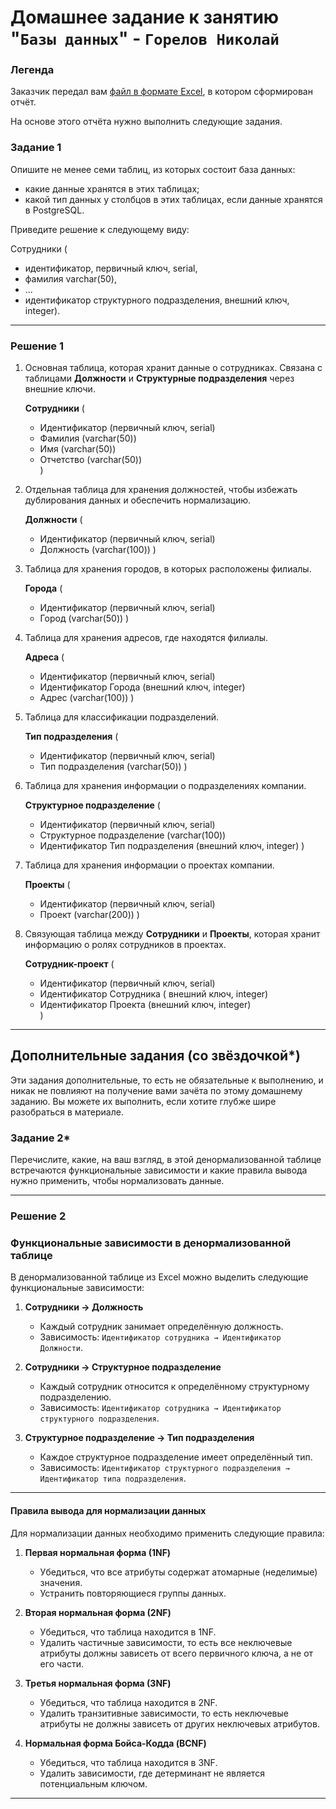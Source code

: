 # Домашнее задание к занятию "`Базы данных`" - `Горелов Николай`


### Легенда

Заказчик передал вам [файл в формате Excel](https://github.com/netology-code/sdb-homeworks/blob/main/resources/hw-12-1.xlsx), в котором сформирован отчёт. 

На основе этого отчёта нужно выполнить следующие задания.

### Задание 1

Опишите не менее семи таблиц, из которых состоит база данных:

- какие данные хранятся в этих таблицах;
- какой тип данных у столбцов в этих таблицах, если данные хранятся в PostgreSQL.

Приведите решение к следующему виду:

Сотрудники (

- идентификатор, первичный ключ, serial,
- фамилия varchar(50),
- ...
- идентификатор структурного подразделения, внешний ключ, integer).

---

### Решение 1

1. Основная таблица, которая хранит данные о сотрудниках. 
Связана с таблицами **Должности** и **Структурные подразделения** через внешние ключи.

   **Сотрудники** (
	- Идентификатор (первичный ключ, serial)
	- Фамилия (varchar(50))
	- Имя (varchar(50))
	- Отчетство (varchar(50))\
    )

2. Отдельная таблица для хранения должностей, чтобы избежать дублирования данных и обеспечить нормализацию.
    
    **Должности** (
	- Идентификатор (первичный ключ, serial)
	- Должность (varchar(100))
    )

3. Таблица для хранения городов, в которых расположены филиалы.
    
    **Города** (
	- Идентификатор (первичный ключ, serial)
	- Город (varchar(50))
    )

4. Таблица для хранения адресов, где находятся филиалы.
    
    **Адреса** (
	- Идентификатор (первичный ключ, serial)
	- Идентификатор Города (внешний ключ, integer)
	- Адрес (varchar(100))
    )

5. Таблица для классификации подразделений.
    
    **Тип подразделения** (
	- Идентификатор (первичный ключ, serial)
	- Тип подразделения (varchar(50))
    )

6. Таблица для хранения информации о подразделениях компании.

    **Структурное подразделение** (
	- Идентификатор (первичный ключ, serial)
	- Структурное подразделение (varchar(100))
	- Идентификатор Тип подразделения (внешний ключ, integer)
    )

7. Таблица для хранения информации о проектах компании.

    **Проекты** (
	- Идентификатор (первичный ключ, serial)
	- Проект (varchar(200))
    )



8. Связующая таблица между **Сотрудники** и **Проекты**, которая хранит информацию о ролях сотрудников в проектах.
    
    **Сотрудник-проект** (
    - Идентификатор (первичный ключ, serial)
	- Идентификатор Сотрудника ( внешний ключ, integer)
	- Идентификатор Проекта (внешний ключ, integer)\
    )

---

## Дополнительные задания (со звёздочкой*)
Эти задания дополнительные, то есть не обязательные к выполнению, и никак не повлияют на получение вами зачёта по этому домашнему заданию. Вы можете их выполнить, если хотите глубже шире разобраться в материале.


### Задание 2*

Перечислите, какие, на ваш взгляд, в этой денормализованной таблице встречаются функциональные зависимости и какие правила вывода нужно применить, чтобы нормализовать данные.

---

### Решение 2

### Функциональные зависимости в денормализованной таблице

В денормализованной таблице из Excel можно выделить следующие функциональные зависимости:

1. **Сотрудники → Должность**  
   - Каждый сотрудник занимает определённую должность.  
   - Зависимость: `Идентификатор сотрудника → Идентификатор Должности`.

2. **Сотрудники → Структурное подразделение**  
   - Каждый сотрудник относится к определённому структурному подразделению.  
   - Зависимость: `Идентификатор сотрудника → Идентификатор структурного подразделения`.

3. **Структурное подразделение → Тип подразделения**  
   - Каждое структурное подразделение имеет определённый тип.  
   - Зависимость: `Идентификатор структурного подразделения → Идентификатор типа подразделения`.
   
---

#### Правила вывода для нормализации данных

Для нормализации данных необходимо применить следующие правила:

1. **Первая нормальная форма (1NF)**  
   - Убедиться, что все атрибуты содержат атомарные (неделимые) значения.  
   - Устранить повторяющиеся группы данных.

2. **Вторая нормальная форма (2NF)**  
   - Убедиться, что таблица находится в 1NF.  
   - Удалить частичные зависимости, то есть все неключевые атрибуты должны зависеть от всего первичного ключа, а не от его части.

3. **Третья нормальная форма (3NF)**  
   - Убедиться, что таблица находится в 2NF.  
   - Удалить транзитивные зависимости, то есть неключевые атрибуты не должны зависеть от других неключевых атрибутов.

4. **Нормальная форма Бойса-Кодда (BCNF)**  
   - Убедиться, что таблица находится в 3NF.  
   - Удалить зависимости, где детерминант не является потенциальным ключом.

---